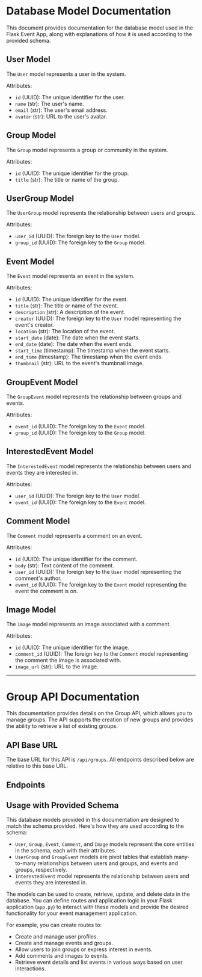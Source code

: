 # Database Model Documentation

This document provides documentation for the database model used in the Flask Event App, along with explanations of how it is used according to the provided schema.

## User Model

The `User` model represents a user in the system.

Attributes:
- `id` (UUID): The unique identifier for the user.
- `name` (str): The user's name.
- `email` (str): The user's email address.
- `avatar` (str): URL to the user's avatar.

## Group Model

The `Group` model represents a group or community in the system.

Attributes:
- `id` (UUID): The unique identifier for the group.
- `title` (str): The title or name of the group.

## UserGroup Model

The `UserGroup` model represents the relationship between users and groups.

Attributes:
- `user_id` (UUID): The foreign key to the `User` model.
- `group_id` (UUID): The foreign key to the `Group` model.

## Event Model

The `Event` model represents an event in the system.

Attributes:
- `id` (UUID): The unique identifier for the event.
- `title` (str): The title or name of the event.
- `description` (str): A description of the event.
- `creator` (UUID): The foreign key to the `User` model representing the event's creator.
- `location` (str): The location of the event.
- `start_date` (date): The date when the event starts.
- `end_date` (date): The date when the event ends.
- `start_time` (timestamp): The timestamp when the event starts.
- `end_time` (timestamp): The timestamp when the event ends.
- `thumbnail` (str): URL to the event's thumbnail image.

## GroupEvent Model

The `GroupEvent` model represents the relationship between groups and events.

Attributes:
- `event_id` (UUID): The foreign key to the `Event` model.
- `group_id` (UUID): The foreign key to the `Group` model.

## InterestedEvent Model

The `InterestedEvent` model represents the relationship between users and events they are interested in.

Attributes:
- `user_id` (UUID): The foreign key to the `User` model.
- `event_id` (UUID): The foreign key to the `Event` model.

## Comment Model

The `Comment` model represents a comment on an event.

Attributes:
- `id` (UUID): The unique identifier for the comment.
- `body` (str): Text content of the comment.
- `user_id` (UUID): The foreign key to the `User` model representing the comment's author.
- `event_id` (UUID): The foreign key to the `Event` model representing the event the comment is on.

## Image Model

The `Image` model represents an image associated with a comment.

Attributes:
- `id` (UUID): The unique identifier for the image.
- `comment_id` (UUID): The foreign key to the `Comment` model representing the comment the image is associated with.
- `image_url` (str): URL to the image.

---

# Group API Documentation

This documentation provides details on the Group API, which allows you to manage groups. The API supports the creation of new groups and provides the ability to retrieve a list of existing groups.

## API Base URL

The base URL for this API is `/api/groups`. All endpoints described below are relative to this base URL.

## Endpoints


## Usage with Provided Schema

This database models provided in this documentation are designed to match the schema provided. Here's how they are used according to the schema:

- `User`, `Group`, `Event`, `Comment`, and `Image` models represent the core entities in the schema, each with their attributes.
- `UserGroup` and `GroupEvent` models are pivot tables that establish many-to-many relationships between users and groups, and events and groups, respectively.
- `InterestedEvent` model represents the relationship between users and events they are interested in.

The models can be used to create, retrieve, update, and delete data in the database. You can define routes and application logic in your Flask application (`app.py`) to interact with these models and provide the desired functionality for your event management application.

For example, you can create routes to:
- Create and manage user profiles.
- Create and manage events and groups.
- Allow users to join groups or express interest in events.
- Add comments and images to events.
- Retrieve event details and list events in various ways based on user interactions.


